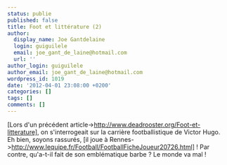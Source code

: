```yaml
---
status: publie
published: false
title: Foot et littérature (2)
author:
  display_name: Joe Gantdelaine
  login: guiguilele
  email: joe_gant_de_laine@hotmail.com
  url: ''
author_login: guiguilele
author_email: joe_gant_de_laine@hotmail.com
wordpress_id: 1019
date: '2012-04-01 23:08:00 +0200'
categories: []
tags: []
comments: []
---
```

[Lors d'un précédent article->http://www.deadrooster.org/Foot-et-litterature], on s'interrogeait sur la carrière footballistique de Victor Hugo. Eh bien, soyons rassurés, [il joue à Rennes->http://www.lequipe.fr/Football/FootballFicheJoueur20726.html] ! Par contre, qu'a-t-il fait de son emblématique barbe ? Le monde va mal !
